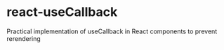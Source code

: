 # react-useCallback
Practical implementation of useCallback in React components to prevent rerendering
